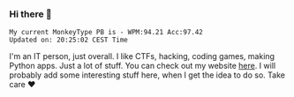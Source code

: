 ### Hi there 👋
<!-- PB START -->
```
My current MonkeyType PB is - WPM:94.21 Acc:97.42
Updated on: 20:25:02 CEST Time
```
<!-- PB END -->
I'm an IT person, just overall. I like CTFs, hacking, coding games, making Python apps. Just a lot of stuff.
You can check out my website [here](https://skill3472.github.io/).
I will probably add some interesting stuff here, when I get the idea to do so. Take care ❤️
